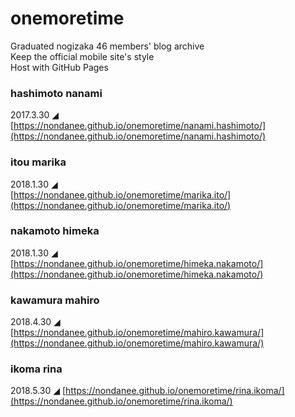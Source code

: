 # onemoretime

Graduated nogizaka 46 members' blog archive  
Keep the official mobile site's style  
Host with GitHub Pages  

### hashimoto nanami
2017.3.30 ◢  
[https://nondanee.github.io/onemoretime/nanami.hashimoto/](https://nondanee.github.io/onemoretime/nanami.hashimoto/)

### itou marika
2018.1.30 ◢  
[https://nondanee.github.io/onemoretime/marika.ito/](https://nondanee.github.io/onemoretime/marika.ito/)

### nakamoto himeka
2018.1.30 ◢  
[https://nondanee.github.io/onemoretime/himeka.nakamoto/](https://nondanee.github.io/onemoretime/himeka.nakamoto/)

### kawamura mahiro

2018.4.30 ◢  
[https://nondanee.github.io/onemoretime/mahiro.kawamura/](https://nondanee.github.io/onemoretime/mahiro.kawamura/)

### ikoma rina

2018.5.30 ◢ 
[https://nondanee.github.io/onemoretime/rina.ikoma/](https://nondanee.github.io/onemoretime/rina.ikoma/)

